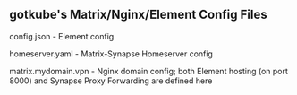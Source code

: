 gotkube's Matrix/Nginx/Element Config Files
-------------------------------------------

config.json - Element config

homeserver.yaml - Matrix-Synapse Homeserver config

matrix.mydomain.vpn - Nginx domain config; both Element hosting (on port 8000) and Synapse Proxy Forwarding are defined here
